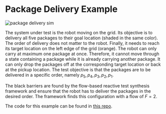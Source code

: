 # Package Delivery Example

![package delivery sim](packagedeliverysim.gif)

The system under test is the robot moving on the grid. Its objective is to delivery all five packages to their goal location (shaded in the same color). The order of delivery does not matter to the robot. Finally, it needs to reach its target location on the left edge of the grid (orange).
The robot can only carry at maximum one package at once. Therefore, it cannot move through a state containing a package while it is already carrying another package. It can only drop the packages off at the corresponding target location or back at the pickup location.
The test objective is that the packages are to be delivered in a specific order, namely $p_5,p_4,p_3,p_2,p_1$.

The black barriers are found by the flow-based reactive test synthesis framework and ensure that the robot has to deliver the packages in the desired order. The framework finds this configuration with a flow of $F=2$.

The code for this example can be found in [this repo](https://github.com/jgraeb/floras/tree/main/case_studies/package_delivery).